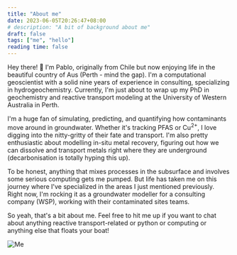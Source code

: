 ```yaml
---
title: "About me"
date: 2023-06-05T20:26:47+08:00
# description: "A bit of background about me"
draft: false
tags: ["me", "hello"]
reading time: false
---
```


Hey there! 👋 I'm Pablo, originally from Chile but now enjoying life in the beautiful country of Aus (Perth - mind the gap). I'm a computational geoscientist with a solid nine years of experience in consulting, specializing in hydrogeochemistry. Currently, I'm just about to wrap up my PhD in geochemistry and reactive transport modeling at the University of Western Australia in Perth.

I'm a huge fan of simulating, predicting, and quantifying how contaminants move around in groundwater. Whether it's tracking PFAS or Cu<sup>2+</sup>, I love digging into the nitty-gritty of their fate and transport. I'm also pretty enthusiastic about modelling in-situ metal recovery, figuring out how we can dissolve and transport metals right where they are underground (decarbonisation is totally hyping this up).

To be honest, anything that mixes processes in the subsurface and involves some serious computing gets me pumped. But life has taken me on this journey where I've specialized in the areas I just mentioned previously. Right now, I'm rocking it as a groundwater modeller for a consulting company (WSP), working with their contaminated sites teams.

So yeah, that's a bit about me. Feel free to hit me up if you want to chat about anything reactive transport-related or python or computing or anything else that floats your boat!

![Me](/me.jpg)